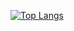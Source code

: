 <!--### Hi there 👋-->
[![Top Langs](https://github-readme-stats.vercel.app/api/top-langs/?username=Kalean75&size_weight=0.5&count_weight=0.5&theme=tokyonight&langs_count=8)](https://github.com/Kalean75/github-readme-stats)
<!--
**Kalean75/Kalean75** is a ✨ _special_ ✨ repository because its `README.md` (this file) appears on your GitHub profile.

Here are some ideas to get you started:

- 🔭 I’m currently working on ...
- 🌱 I’m currently learning ...
- 👯 I’m looking to collaborate on ...
- 🤔 I’m looking for help with ...
- 💬 Ask me about ...
- 📫 How to reach me: ...
- 😄 Pronouns: ...
- ⚡ Fun fact: ...
-->
